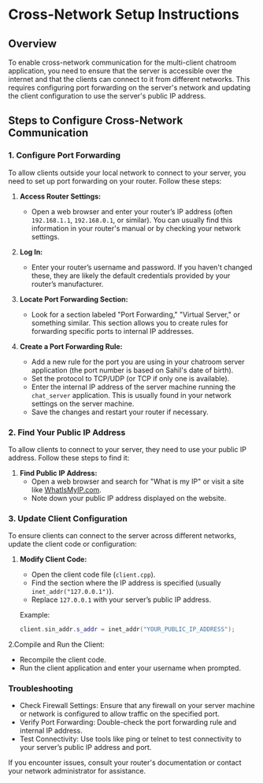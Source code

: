 # Cross-Network Setup Instructions

## Overview

To enable cross-network communication for the multi-client chatroom application, you need to ensure that the server is accessible over the internet and that the clients can connect to it from different networks. This requires configuring port forwarding on the server's network and updating the client configuration to use the server's public IP address.

## Steps to Configure Cross-Network Communication

### 1. Configure Port Forwarding

To allow clients outside your local network to connect to your server, you need to set up port forwarding on your router. Follow these steps:

1. **Access Router Settings:**
   - Open a web browser and enter your router’s IP address (often `192.168.1.1`, `192.168.0.1`, or similar). You can usually find this information in your router's manual or by checking your network settings.

2. **Log In:**
   - Enter your router’s username and password. If you haven't changed these, they are likely the default credentials provided by your router’s manufacturer.

3. **Locate Port Forwarding Section:**
   - Look for a section labeled "Port Forwarding," "Virtual Server," or something similar. This section allows you to create rules for forwarding specific ports to internal IP addresses.

4. **Create a Port Forwarding Rule:**
   - Add a new rule for the port you are using in your chatroom server application (the port number is based on Sahil's date of birth).
   - Set the protocol to TCP/UDP (or TCP if only one is available).
   - Enter the internal IP address of the server machine running the `chat_server` application. This is usually found in your network settings on the server machine.
   - Save the changes and restart your router if necessary.

### 2. Find Your Public IP Address

To allow clients to connect to your server, they need to use your public IP address. Follow these steps to find it:

1. **Find Public IP Address:**
   - Open a web browser and search for "What is my IP" or visit a site like [WhatIsMyIP.com](https://www.whatismyip.com).
   - Note down your public IP address displayed on the website.

### 3. Update Client Configuration

To ensure clients can connect to the server across different networks, update the client code or configuration:

1. **Modify Client Code:**
   - Open the client code file (`client.cpp`).
   - Find the section where the IP address is specified (usually `inet_addr("127.0.0.1")`).
   - Replace `127.0.0.1` with your server’s public IP address.

   Example:
   ```cpp
   client.sin_addr.s_addr = inet_addr("YOUR_PUBLIC_IP_ADDRESS");
2.Compile and Run the Client:
  - Recompile the client code.
  - Run the client application and enter your username when prompted.
    
### Troubleshooting
- Check Firewall Settings: Ensure that any firewall on your server machine or network is configured to allow traffic on the specified port.
- Verify Port Forwarding: Double-check the port forwarding rule and internal IP address.
- Test Connectivity: Use tools like ping or telnet to test connectivity to your server’s public IP address and port.
  
If you encounter issues, consult your router's documentation or contact your network administrator for assistance.

